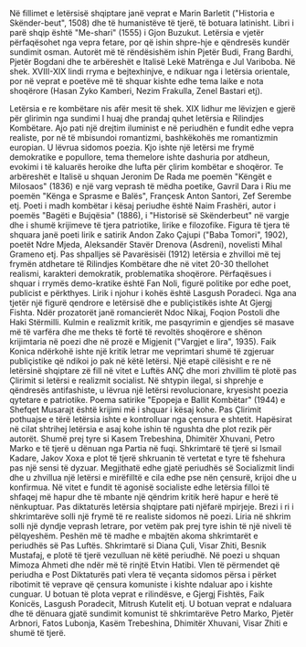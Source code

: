 Në fillimet e letërsisë shqiptare janë veprat e Marin Barletit ("Historia e Skënder-beut", 1508) dhe të humanistëve të tjerë, të botuara latinisht. Libri i parë shqip është "Me-shari" (1555) i Gjon Buzukut. Letërsia e vjetër përfaqësohet nga vepra fetare, por që ishin shpre-hje e qëndresës kundër sundimit osman. Autorët më të rëndësishëm ishin Pjetër Budi, Frang Bardhi, Pjetër Bogdani dhe te arbëreshët e Italisë Lekë Matrënga e Jul Variboba. Në shek. XVIII-XIX lindi rryma e bejtexhinjve, e ndikuar nga i letërsia orientale, por në veprat e poetëve më të shquar kishte edhe tema laike e nota shoqërore (Hasan Zyko Kamberi, Nezim Frakulla, Zenel Bastari etj).

Letërsia e re kombëtare nis afër mesit të shek. XIX lidhur me lëvizjen e gjerë për glirimin nga sundimi I huaj dhe prandaj quhet letërsia e Rilindjes Kombëtare. Ajo pati një drejtim iluminist e në periudhën e fundit edhe vepra realiste, por në të mbisundoi romantizmi, bashkëkohës me romantizmin europian. U lëvrua sidomos poezia. Kjo ishte një letërsi me frymë demokratike e popullore, tema themelore ishte dashuria por atdheun, evokimi i të kaluarës heroike dhe lufta për çlirim kombëtar e shoqëror. Te arbëreshët e Italisë u shquan Jeronim De Rada me poemën "Këngët e Milosaos" (1836) e një varg veprash të mëdha poetike, Gavril Dara i Riu me poemën "Kënga e Sprasme e Balës", Françesk Anton Santori, Zef Serembe etj.
Poeti i madh kombëtar i kësaj periudhe është Naim Frashëri, autor i poemës "Bagëti e Bujqësia" (1886), i "Historisë së Skënderbeut" në vargje dhe i shumë krijimeve të tjera patriotike, lirike e filozofike. Figura të tjera të shquara janë poeti lirik e satirik Andon Zako Çajupi ("Baba Tomori", 1902), poetët Ndre Mjeda, Aleksandër Stavër Drenova (Asdreni), novelisti Mihal Grameno etj.
Pas shpalljes së Pavarësisëi (1912) letërsia e zhvilloi më tej frymën atdhetare të Rilindjes Kombëtare dhe në vitet 20-30 thellohet realismi, karakteri demokratik, problematika shoqërore. Përfaqësues i shquar i rrymës demo-kratike është Fan Noli, figurë politike por edhe poet, publicist e përkthyes. Lirik i njohur i kohës është Lasgush Poradeci. Nga ana tjetër një figurë qendrore e letërsisë dhe e publiçistikës ishte At Gjergj Fishta. Ndër prozatorët janë romancierët Ndoc Nikaj, Foqion Postoli dhe Haki Stërmilli. Kulmin e realizmit kritik, me pasqyrimin e gjendjes së masave më të varfëra dhe me theks të fortë të revoltës shoqërore e shënon krijimtaria në poezi dhe në prozë e Migjenit ("Vargjet e lira", 1935). Faik Konica ndërkohë ishte një kritik letrar me veprimtari shumë të zgjeruar publiçistike që ndikoi jo pak në këtë letërsi.
Një etapë cilësisht e re në letërsinë shqiptare zë fill në vitet e Luftës ANÇ dhe mori zhvillim të plotë pas Çlirimit si letërsi e realizmit socialist. Në shtypin ilegal, si shprehje e qëndresës antifashiste, u lëvrua një letërsi revolucionare, kryesisht poezia qytetare e patriotike. Poema satirike "Epopeja e Ballit Kombëtar" (1944) e Shefqet Musarajt është krijimi më i shquar i kësaj kohe.
Pas Çlirimit pothuajse e tërë letërsia ishte e kontrolluar nga çensura e shtetit. Hapësirat në cilat shtrihej letërsia e asaj kohe ishin të ngushta dhe plot rezik për autorët. Shumë prej tyre si Kasem Trebeshina, Dhimitër Xhuvani, Petro Marko e të tjerë u dënuan nga Partia në fuqi. Shkrimtarë të tjerë si Ismail Kadare, Jakov Xoxa e plot të tjerë shkruanin të vertetat e tyre të fshehura pas një sensi të dyzuar. Megjithatë edhe gjatë periudhës së Socializmit lindi dhe u zhvillua një letërsi e mirëfilltë e cila edhe pse nën çensurë, krijoi dhe u konfirmua. Në vitet e fundit të agonisë socialiste edhe letërsia filloi të shfaqej më hapur dhe të mbante një qëndrim kritik herë hapur e herë të nënkuptuar. Pas diktaturës letërsia shqiptare pati njëfarë mpirjeje. Brezi i ri i shkrimtarëve solli një frymë të re realiste sidomos në poezi. Liria në shkrim solli një dyndje veprash letrare, por vetëm pak prej tyre ishin të një niveli të pëlqyeshëm. Peshën më të madhe e mbajtën akoma shkrimtarët e periudhës së Pas Luftës. Shkrimtarë si Diana Çuli, Visar Zhiti, Besnik Mustafaj, e plotë të tjerë vezulluan në këtë periudhë. Në poezi u shquan Mimoza Ahmeti dhe ndër më të rinjtë Etvin Hatibi.
Vlen të përmendet që periudha e Post Diktaturës pati vlera të veçanta sidomos përsa i përket ribotimit të veprave që çensura komuniste i kishte ndaluar apo i kishte cunguar. U botuan të plota veprat e rilindësve, e Gjergj Fishtës, Faik Konicës, Lasgush Poradecit, Mitrush Kutelit etj. U botuan veprat e ndaluara dhe të dënuara gjatë sundimit komunist të shkrimtarëve Petro Marko, Pjetër Arbnori, Fatos Lubonja, Kasëm Trebeshina, Dhimitër Xhuvani, Visar Zhiti e shumë të tjerë.